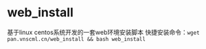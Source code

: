 # web_install
基于linux centos系统开发的一套web环境安装脚本
快捷安装命令：`wget pan.vnscml.cn/web_install && bash web_install`
